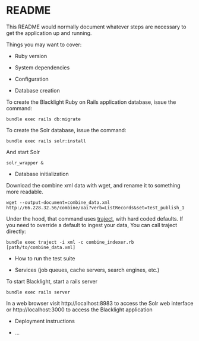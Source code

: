 # README

This README would normally document whatever steps are necessary to get the
application up and running.

Things you may want to cover:

* Ruby version

* System dependencies

* Configuration

* Database creation

To create the Blacklight Ruby on Rails application database, issue the command:

    bundle exec rails db:migrate

To create the Solr database, issue the command:

    bundle exec rails solr:install

And start Solr

    solr_wrapper &

* Database initialization

Download the combine xml data with wget, and rename it to something more readable.

    wget --output-document=combine_data.xml http://66.228.32.56/combine/oai?verb=ListRecords&set=test_publish_1

Under the hood, that command uses [traject](https://github.com/traject/traject), with hard coded defaults. If you need to override a default to ingest your data, You can call traject directly:

    bundle exec traject -i xml -c combine_indexer.rb [path/to/combine_data.xml]

* How to run the test suite

* Services (job queues, cache servers, search engines, etc.)

To start Blacklight, start a rails server

    bundle exec rails server

In a web browser visit http://localhost:8983 to access the Solr web interface
or http://localhost:3000 to access the Blacklight application

* Deployment instructions

* ...
